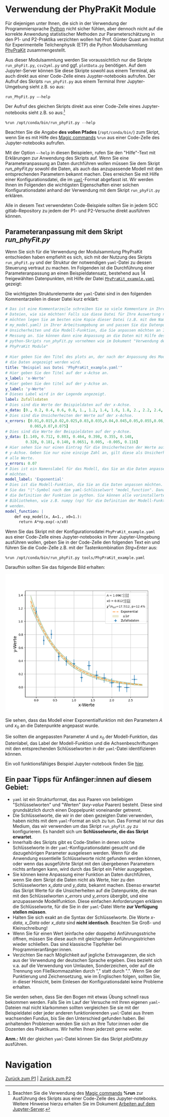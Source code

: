 # Verwendung der PhyPraKit Module

Für diejenigen unter Ihnen, die sich in der Verwendung der Programmiersprache [Python](https://www.python.org/) nicht sicher fühlen, aber dennoch nicht auf die korrekte Anwendung statistischer Methoden zur Parameterschätzung in den P1- und P2-Praktika verzichten wollen hat Prof. Günter Quast am Institut für Experimentelle Teilchenphysik (ETP) die Python Modulsammlung [PhyPraKit](https://etpwww.etp.kit.edu/~quast/PhyPraKit/htmldoc/) zusammengestellt.

Aus dieser Modulsammlung werden Sie voraussichtlich nur die Skripte `run_phyFit.py`, `csv2yml.py` und ggf. `plotData.py` benötigen. Auf dem Jupyter-Server können Sie diese Skripte sowohl aus einem Terminal, als auch direkt aus einer Code-Zelle eines Juypter-notebooks aufrufen. Der Aufruf des Skripts `run_phyFit.py` aus einem Terminal Ihrer Jupyter-Umgebung sieht z.B. so aus: 

`run_PhyFit.py –-help`

Der Aufruf des gleichen Skripts direkt aus einer Code-Zelle eines Jupyter-notebooks sieht z.B. so aus:[^1] 

`%run /opt/conda/bin/run_phyFit.py --help`

Beachten Sie die Angabe **des vollen Pfades** (`/opt/conda/bin/`) zum Skript, wenn Sie es mit Hilfe des [Magic commands](https://ipython.readthedocs.io/en/stable/interactive/magics.html) `%run` aus einer Code-Zelle des Jupyter-notebooks aufrufen. 

Mit der Option `–-help` in diesen Beispielen, rufen Sie den "Hilfe"-Text mit Erklärungen zur Anwendung des Skripts auf. Wenn Sie eine Parameteranpassung an Daten durchführen wollen müssen Sie dem Skript *run_phyFit.py* sowohl die Daten, als auch das anzupassende Modell mit den entsprechenden Parametern bekannt machen. Dies erreichen Sie mit Hilfe einer Konfigurationsdatei, die im [`yaml`](https://de.wikipedia.org/wiki/YAML)-Format abgefasst ist. Wir werden Ihnen im Folgenden die wichtigsten Eigenschaften einer solchen Konfigurationsdatei anhand der Verwendung mit dem Skript `run_phyFit.py` erklären. 

Alle in diesem Text verwendeten Code-Beispiele sollten Sie in jedem SCC gitlab-Repository zu jedem der P1- und P2-Versuche direkt ausführen können.

[^1]: Beachten Sie die Verwendung des [Magic commands](https://ipython.readthedocs.io/en/stable/interactive/magics.html) **%run** zur Ausführung des Skripts aus einer Code-Zelle des Jupyter-notebooks. Weitere Hinweise hierzu erhalten Sie im Dokument [Arbeiten auf dem Jupyter-Server](https://gitlab.kit.edu/kit/etp-lehre/p1-praktikum/students/-/blob/main/doc/JupyterServer.md).

## Parameteranpassung mit dem Skript *run_phyFit.py*

Wenn Sie sich für die Verwendung der Modulsammlung PhyPraKit entschieden haben empfiehlt es sich, sich mit der Nutzung des Skripts `run_phyFit.py` und der Struktur der notwendigen `yaml`-Datei zu dessen Steuerung vertraut zu machen. Im Folgenden ist die Durchführung einer Parameteranpassung an einen Beispieldatensatz, bestehend aus 14 freigewählten Datenpunkten, mit Hilfe der Datei [`PhyPraKit_example.yaml`](https://gitlab.kit.edu/kit/etp-lehre/p1-praktikum/students/-/blob/main/tools/PhyPraKit_example.yaml) gezeigt: 

Die wichtigsten Strukturelemente der `yaml`-Datei sind in den folgenden Kommentarzeilen in dieser Datei kurz erklärt: 

```yaml
# Das ist eine Kommentarzeile schreiben Sie so viele Kommentare in Ihre yaml-
# Dateien, wie sie möchten! Falls sie diese Datei für Ihre Auswertung nutzen 
# möchten legen Sie am besten eine Kopie dieser Datei (z.B. mit dem Namen 
# my_model.yaml) in Ihrer Arbeitsumgebung an und passen Sie die Datenpunkte, 
# Unsicherheiten und die Modell-Funktion, die Sie anpassen möchten an Ihre 
# Messung an. Sie können dann eine Anpassung an die Daten mit Hilfe des 
# python-Skripts run_phyFit.py vornehmen wie im Dokument "Verwendung der 
# PhyPraKit Module" 

# Hier geben Sie den Titel des plots an, der nach der Anpassung des Modells an 
# die Daten angezeigt werden wird.
title: "Beispiel aus Datei 'PhyPraKit_example.yaml'"
# Hier geben Sie den Titel auf der x-Achse an.
x_label: 'x-Werte'
# Hier geben Sie den titel auf der y-Achse an.
y_label: 'y-Werte'
# Dieses Label wird in der Legende angezeigt. 
label: Zufallsdaten
# Dies sind die Werte der Beispieldaten auf der x-Achse.
x_data: [0., 0.2, 0.4, 0.6, 0.8, 1., 1.2, 1.4, 1.6, 1.8, 2., 2.2, 2.4, 2.6]
# Dies sind die Unsicherheiten der Werte auf der x-Achse. 
x_errors: [0.01,0.015,0.02,0.025,0.03,0.035,0.04,0.045,0.05,0.055,0.06,
           0.065,0.07,0.075]
# Dies sind die Werte der Beispieldaten auf der y-Achse.  
y_data: [1.149, 0.712, 0.803, 0.464, 0.398, 0.355, 0.148,
         0.328, 0.181, 0.140, 0.0651, 0.005, -0.005, 0.116]
# Hier sehen Sie nur einen Eintrag für die Unsicherheiten der Werte auf der 
# y-Achse. Geben Sie nur eine einzige Zahl an, gilt diese als Unsicherheit für 
# alle Werte. 
y_errors: 0.07
# Dies ist ein Namenslabel für das Modell, das Sie an die Daten anpassen 
# möchten.
model_label: 'Exponential'
# Dies ist die Modell-Funktion, die Sie an die Daten anpassen möchten. Beachten 
# Sie das "|"-Symbol nach dem yaml-Schlüsselwort "model_function". Danach folgt 
# die Definition der Funktion in python. Sie können alle vorinstallerten 
# Bibliotheken, wie z.B. numpy (np) für die Definition der Modell-Funktion ver-
# wenden. 
model_function: |
    def exp_model(x, A=1., x0=1.):
      return A*np.exp(-x/x0)
```

Wenn Sie das Skript mit der Konfigurationsdatei `PhyPraKit_example.yaml` aus einer Code-Zelle eines Jupyter-notebooks in Ihrer Jupyter-Umgebung ausführen wollen, geben Sie in der Code-Zelle den folgenden Text ein und führen Sie die Code-Zelle z.B. mit der Tastenkombination *Strg+Enter* aus:

`%run /opt/conda/bin/run_phyFit.py tools/PhyPraKit_example.yaml`

Daraufhin sollten Sie das folgende Bild erhalten:     

![](../figures/xyData_and_Model.png)

Sie sehen, dass das Modell einer Exponentialfunktion mit den Parametern $A$ und $x_{0}$ an die Datenpunkte angepasst wurde.

Sie sollten die angepassten Parameter $A$ und $x_{0}$ der Modell-Funktion, das Datenlabel, das Label der Modell-Funktion und die Achsenbeschriftungen mit den entsprechenden Schlüsselworten in der `yaml`-Datei identifizieren können. 

Ein voll funktionsfähiges Beispiel Jupyter-notebook finden Sie [hier](https://gitlab.kit.edu/kit/etp-lehre/p1-praktikum/students/-/blob/main/tools/PhyPraKit_example.ipynb).

## Ein paar Tipps für Anfänger:innen auf diesem Gebiet: 

- `yaml` ist ein Strukturformat, das aus Paaren von beliebigen "Schlüsselworten" und "Werten" (*key-value* Paaren) besteht. Diese sind grundsätzlich durch einen Doppelpunkt voneinander getrennt. 
- Die Schlüsselworte, die wir in der oben gezeigten Datei verwenden, haben nichts mit dem `yaml`-Format an sich zu tun. Das Format ist nur das Medium, das wir verwenden um das Skript `run_phyFit.py` zu konfigurieren. Es handelt sich um **Schlüsselworte, die das Skript erwartet**. 
- Innerhalb des Skripts gibt es Code-Stellen in denen solche Schlüsselworte in der `yaml`-Konfigurationsdatei gesucht und die dazugehörigen Parameter ausgelesen werden. Wenn für die Anwendung essentielle Schlüsselworte nicht gefunden werden können, oder wenn das ausgeführte Skript mit den übergebenen Parametern nichts anfangen kann, wird durch das Skript ein Fehler ausgegeben.  
- Sie können keine Anpassung einer Funktion an Daten durchführen, wenn Sie dem Skript die Daten nicht als Werte, hier zu den Schlüsselworten *x_data* und *y_data*, bekannt machen. Ebenso erwartet das Skript Werte für die Unsicherheiten auf die Datenpunkte, die man mit den Schlüsselworten *x_errors* und *y_errors* übergibt, und eine anzupassende Modellfunktion. Diese einfachen Anforderungen erklären die Schlüsselworte, für die Sie in der `yaml`-Datei Werte **zur Verfügung stellen müssen**.
- Halten Sie sich exakt an die Syntax der Schlüsselworte. Die Worte *x-data*, *x_Data* oder *x_data* sind **nicht identisch**. Beachten Sie Groß- und Kleinschreibung!
- Wenn Sie für einen Wert (einfache oder doppelte) Anführungsstriche öffnen, müssen Sie diese auch mit gleichartigen Anführungsstrichen wieder schließen. Das sind klassische Tippfehler bei Programmieranfänger:innen. 
- Verzichten Sie nach Möglichkeit auf jegliche Extravaganzen, die sich aus der Verwendung der deutschen Sprache ergeben. Dies bezieht sich v.a. auf die Verwendung von Umlauten, Sonderzeichen, oder auf die Trennung von Fließkommazahlen durch "," statt durch ".". Wenn Sie der Punktierung und Zeichensetzung, wie im Englischen folgen, sollten Sie, in dieser Hinsicht, beim Einlesen der Konfigurationsdatei keine Probleme erhalten. 

Sie werden sehen, dass Sie den Bogen mit etwas Übung schnell raus bekommen werden. Falls Sie im Lauf der Versuche mit Ihren eigenen `yaml`-Dateien mal nicht klarkommen sollten vergleichen Sie sie mit der Beispieldatei oder jeder anderen funktionierenden `yaml`-Datei aus Ihrem wachsenden Fundus, bis Sie den Unterschied gefunden haben. Bei anhaltenden Problemen wenden Sie sich an Ihre Tutor:innen oder die Dozenten des Praktikums. Wir helfen Ihnen jederzeit gerne weiter.  

**Anm.:** Mit der gleichen `yaml`-Datei können Sie das Skript *plotData.py* ausführen.  

# Navigation

[Zurück zum P1](https://gitlab.kit.edu/kit/etp-lehre/p1-praktikum/students) | [Zurück zum P2](https://gitlab.kit.edu/kit/etp-lehre/p2-praktikum/students)

